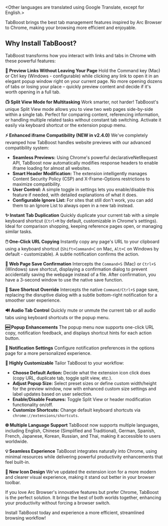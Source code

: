 <Other languages are translated using Google Translate, except for English.>

TabBoost brings the best tab management features inspired by Arc Browser to Chrome, making your browsing more efficient and enjoyable.

## Why Install TabBoost?

TabBoost transforms how you interact with links and tabs in Chrome with these powerful features:

**🚀 Preview Links Without Leaving Your Page**
Hold the Command key (Mac) or Ctrl key (Windows - configurable) while clicking any link to open it in an elegant popup window right on your current page. No more opening dozens of tabs or losing your place – quickly preview content and decide if it's worth opening in a full tab.

**📺 Split View Mode for Multitasking**
Work smarter, not harder! TabBoost's unique Split View mode allows you to view two web pages side-by-side within a single tab. Perfect for comparing content, referencing information, or handling multiple related tasks without constant tab switching. Activate it easily via keyboard shortcut or the extension popup menu.

**⚡ Enhanced iframe Compatibility (NEW in v2.4.0)**
We've completely revamped how TabBoost handles website previews with our advanced compatibility system:

- **Seamless Previews:** Using Chrome's powerful declarativeNetRequest API, TabBoost now automatically modifies response headers to enable iframe loading for almost all websites.
- **Smart Header Modification:** The extension intelligently manages Content Security Policy (CSP) and X-Frame-Options restrictions to maximize compatibility.
- **User Control:** A simple toggle in settings lets you enable/disable this feature if needed, with detailed explanations of what it does.
- **Configurable Ignore List:** For sites that still don't work, you can add them to an Ignore List to always open in a new tab instead.

**✨ Instant Tab Duplication**
Quickly duplicate your current tab with a simple keyboard shortcut (`Ctrl+M` by default, customizable in Chrome's settings). Ideal for comparison shopping, keeping reference pages open, or managing similar tasks.

**🖱️ One-Click URL Copying**
Instantly copy any page's URL to your clipboard using a keyboard shortcut (`Shift+Command+C` on Mac, `Alt+C` on Windows by default - customizable). A subtle notification confirms the action.

**💾 Web Page Save Confirmation**
Intercepts the `Command+S` (Mac) or `Ctrl+S` (Windows) save shortcut, displaying a confirmation dialog to prevent accidentally saving the webpage instead of a file. After confirmation, you have a 3-second window to use the native save function.

**🚫 Save Shortcut Override**
Intercepts the native `Command/Ctrl+S` page save, replacing the disruptive dialog with a subtle bottom-right notification for a smoother user experience.

**🔊 Audio Tab Control**
Quickly mute or unmute the current tab or all audio tabs using keyboard shortcuts or the popup menu.

**🆕 Popup Enhancements**
The popup menu now supports one-click URL copy, notification feedback, and displays shortcut hints for each action button.

**🔔 Notification Settings**
Configure notification preferences in the options page for a more personalized experience.

**🔧 Highly Customizable**
Tailor TabBoost to your workflow:

- **Choose Default Action:** Decide what the extension icon click does (copy URL, duplicate tab, toggle split view, etc.).
- **Adjust Popup Size:** Select preset sizes or define custom width/height for the preview window, now with enhanced custom size settings and label updates based on user selection.
- **Enable/Disable Features:** Toggle Split View or header modification functionality on/off.
- **Customize Shortcuts:** Change default keyboard shortcuts via `chrome://extensions/shortcuts`.

**🌐 Multiple Language Support**
TabBoost now supports multiple languages, including English, Chinese (Simplified and Traditional), German, Spanish, French, Japanese, Korean, Russian, and Thai, making it accessible to users worldwide.

**💡 Seamless Experience**
TabBoost integrates naturally into Chrome, using minimal resources while delivering powerful productivity enhancements that feel built-in.

**🎨 New Icon Design**
We've updated the extension icon for a more modern and clearer visual experience, making it stand out better in your browser toolbar.

If you love Arc Browser's innovative features but prefer Chrome, TabBoost is the perfect solution. It brings the best of both worlds together, enhancing your productivity without forcing a browser switch.

Install TabBoost today and experience a more efficient, streamlined browsing workflow!
